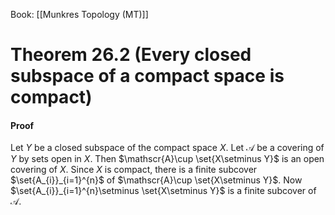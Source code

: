 Book: [[Munkres Topology (MT)]]
# Theorem 26.2 (Every closed subspace of a compact space is compact)
#### Proof
Let $Y$ be a closed subspace of the compact space $X$.
Let $\mathscr{A}$ be a covering of $Y$ by sets open in $X$.
Then $\mathscr{A}\cup \set{X\setminus Y}$ is an open covering of $X$.
Since $X$ is compact, there is a finite subcover $\set{A_{i}}_{i=1}^{n}$ of $\mathscr{A}\cup \set{X\setminus Y}$.
Now $\set{A_{i}}_{i=1}^{n}\setminus \set{X\setminus Y}$ is a finite subcover of $\mathscr{A}$.